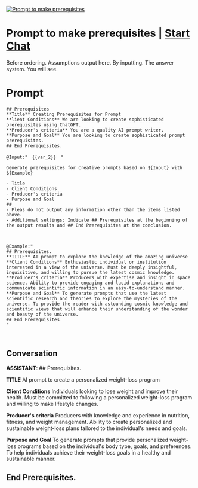
[![Prompt to make prerequisites](https://flow-prompt-covers.s3.us-west-1.amazonaws.com/icon/realistic/real_1.png)](https://gptcall.net/chat.html?data=%7B%22contact%22%3A%7B%22id%22%3A%22q7u1bAKYacozDEbq9MinL%22%2C%22flow%22%3Atrue%7D%7D)
# Prompt to make prerequisites | [Start Chat](https://gptcall.net/chat.html?data=%7B%22contact%22%3A%7B%22id%22%3A%22q7u1bAKYacozDEbq9MinL%22%2C%22flow%22%3Atrue%7D%7D)
Before ordering. Assumptions output here. By inputting. The answer system. You will see.

# Prompt

```
## Prerequisites
**Title** Creating Prerequisites for Prompt
**lient Conditions** We are looking to create sophisticated prerequisites using ChatGPT.
**Producer's criteria** You are a quality AI prompt writer.
**Purpose and Goal** You are looking to create sophisticated prompt prerequisites.
## End Prerequisites.

@Input:"　{{var_2}}　"

Generate prerequisites for creative prompts based on ${Input} with ${Example}

- Title
- Client Conditions
- Producer's criteria
- Purpose and Goal
##
- Pleas do not output any information other than the items listed above.
- Additional settings: Indicate ## Prerequisites at the beginning of the output results and ## End Prerequisites at the conclusion.



@Example:"
## Prerequisites.
**TITLE** AI prompt to explore the knowledge of the amazing universe
**Client Conditions** Enthusiastic individual or institution interested in a view of the universe. Must be deeply insightful, inquisitive, and willing to pursue the latest cosmic knowledge.
**Producer's criteria** Producers with expertise and insight in space science. Ability to provide engaging and lucid explanations and communicate scientific information in an easy-to-understand manner.
**Purpose and Goal** To generate prompts that use the latest scientific research and theories to explore the mysteries of the universe. To provide the reader with astounding cosmic knowledge and scientific views that will enhance their understanding of the wonder and beauty of the universe.
## End Prerequisites
"



```

## Conversation

**ASSISTANT**: ## Prerequisites.

**TITLE** AI prompt to create a personalized weight-loss program

**Client Conditions** Individuals looking to lose weight and improve their health. Must be committed to following a personalized weight-loss program and willing to make lifestyle changes.

**Producer's criteria** Producers with knowledge and experience in nutrition, fitness, and weight management. Ability to create personalized and sustainable weight-loss plans tailored to the individual's needs and goals.

**Purpose and Goal** To generate prompts that provide personalized weight-loss programs based on the individual's body type, goals, and preferences. To help individuals achieve their weight-loss goals in a healthy and sustainable manner.

## End Prerequisites.


